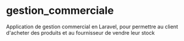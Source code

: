 # gestion_commerciale
Application de gestion commercial en Laravel, pour permettre au client d'acheter des  produits et au fournisseur de vendre leur stock
